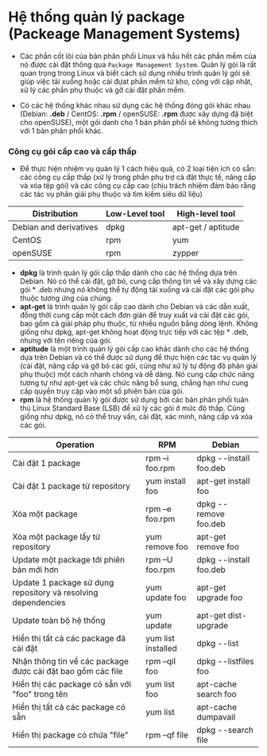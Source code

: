 # Hệ thống quản lý package (Packeage Management Systems)

- Các phần cốt lõi của bản phân phối Linux và hầu hết các phần mềm của nó được cài đặt thông qua `Package Management System`. Quản lý gói là rất quan trọng trong Linux và biết cách sử dụng nhiều trình quản lý gói sẽ giúp việc tải xuống hoặc cài đựat phần mềm từ kho, cộng với cập nhật, xử lý các phần phụ thuộc và gỡ cài đặt phần mềm.

- Có các hệ thống khác nhau sử dụng các hệ thống đóng gói khác nhau (Debian: **.deb** / CentOS: **.rpm** / openSUSE: **.rpm** được xây dựng đặ biệt cho openSUSE), một gói danh cho 1 bản phân phối sẽ không tương thích với 1 bản phân phối khác.

### Công cụ gói cấp cao và cấp thấp
- Để thực hiện nhiệm vụ quản lý 1 cách hiệu quả, có 2 loại tiện ích có sẵn: các công cụ cấp thấp (xử lý trong phần phụ trợ cà đặt thực tế, nâng cấp và xóa tệp gói) và các công cụ cấp cao (chịu trách nhiệm đảm bảo rằng các tác vụ phân giải phụ thuộc và tìm kiếm siêu dữ liệu)

| Distribution | Low-Level tool | High-level tool|
|--------------|----------------|----------------|
|Debian and derivatives| dpkg | apt-get / aptitude|
|CentOS|rpm|yum|
|openSUSE|rpm|zypper|

- **dpkg** là trình quản lý gói cấp thấp dành cho các hệ thống dựa trên Debian. Nó có thể cài đặt, gỡ bỏ, cung cấp thông tin về và xây dựng các gói * .deb nhưng nó không thể tự động tải xuống và cài đặt các gói phụ thuộc tương ứng của chúng.
- **apt-get** là trình quản lý gói cấp cao dành cho Debian và các dẫn xuất, đồng thời cung cấp một cách đơn giản để truy xuất và cài đặt các gói, bao gồm cả giải pháp phụ thuộc, từ nhiều nguồn bằng dòng lệnh. Không giống như dpkg, apt-get không hoạt động trực tiếp với các tệp * .deb, nhưng với tên riêng của gói.
- **aptitude** là một trình quản lý gói cấp cao khác dành cho các hệ thống dựa trên Debian và có thể được sử dụng để thực hiện các tác vụ quản lý (cài đặt, nâng cấp và gỡ bỏ các gói, cũng như xử lý tự động độ phân giải phụ thuộc) một cách nhanh chóng và dễ dàng. Nó cung cấp chức năng tương tự như apt-get và các chức năng bổ sung, chẳng hạn như cung cấp quyền truy cập vào một số phiên bản của gói.
- **rpm** là hệ thống quản lý gói được sử dụng bởi các bản phân phối tuân thủ Linux Standard Base (LSB) để xử lý các gói ở mức độ thấp. Cũng giống như dpkg, nó có thể truy vấn, cài đặt, xác minh, nâng cấp và xóa các gói.

|Operation|RPM|Debian|
|---------|-----------|-----------|
|Cài đặt 1 package|rpm –i foo.rpm|dpkg --install foo.deb|
|Cài đặt 1 package từ repository|yum install foo|apt-get install foo|
|Xóa một package|rpm –e foo.rpm|dpkg --remove foo.deb|
|Xóa một package lấy từ repository|yum remove foo|apt-get remove foo|
|Update một package tới phiên bản mới hơn|rpm –U foo.rpm|dpkg --install foo.deb|
|Update 1 package sử dụng repository và resolving dependencies|yum update foo|apt-get upgrade foo|
|Update toàn bộ hệ thống|yum update|apt-get dist-upgrade|
|Hiển thị tất cả các package đã cài đặt|yum list installed|dpkg --list|
|Nhận thông tin về các package được cài đặt bao gồm các file|rpm –qil foo|dpkg --listfiles foo|
|Hiển thị các package có sẵn với "foo" trong tên|yum list foo|apt-cache search foo|
|Hiển thị tất cả các package có sẵn|yum list|apt-cache dumpavail|
|Hiển thị package có chứa "file"|rpm –qf file|dpkg --search file|